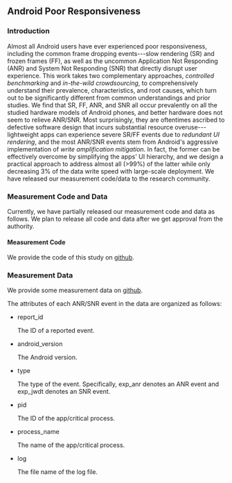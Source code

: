 ## Android Poor Responsiveness

### Introduction
Almost all Android users have ever experienced poor responsiveness,
including the common frame dropping events---slow rendering (SR) and frozen frames (FF),
as well as the uncommon Application Not Responding (ANR) and System Not Responding (SNR) that directly disrupt user experience.
This work takes two complementary approaches, *controlled benchmarking* and *in-the-wild crowdsourcing*,
to comprehensively understand their	prevalence, characteristics, and root causes,
which turn out to be significantly different from common understandings and prior studies.
We find that SR, FF, ANR, and SNR all occur prevalently on all the studied hardware models of Android phones,
and better hardware does not seem to relieve ANR/SNR.
Most surprisingly, they are oftentimes ascribed to defective software design that incurs substantial resource overuse---lightweight apps can experience severe SR/FF events due to *redundant UI rendering*,
and the most ANR/SNR events stem from Android's aggressive implementation of *write amplification mitigation*.
In fact, the former can be effectively overcome by simplifying the apps' UI hierarchy,
and we design a practical approach to address almost all (>99%) of the latter
while only decreasing 3% of the data write speed with large-scale deployment.
We have released our measurement code/data to the research community.

### Measurement Code and Data

Currently, we have partially released our measurement code and data as follows. 
We plan to release all code and data after we get approval from the authority.

#### Measurement Code

We provide the code of this study on [github](https://github.com/android-not-respond/Measurement/tree/master/code).

### Measurement Data

We provide some measurement data on [github](https://github.com/android-not-respond/Measurement/tree/master/dataset).

The attributes of each ANR/SNR event in the data are organized as follows:

* report_id

  The ID of a reported event.

* android_version

  The Android version.

* type

  The type of the event. Specifically, exp_anr denotes an ANR event and exp_jwdt denotes an SNR event.

* pid

  The ID of the app/critical process.

* process_name

  The name of the app/critical process.

* log

  The file name of the log file.
